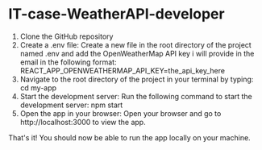 # IT-case-WeatherAPI-developer
1. Clone the GitHub repository
2. Create a .env file: Create a new file in the root directory of the project named .env and add the OpenWeatherMap API key i will provide in the email in the following format:
REACT_APP_OPENWEATHERMAP_API_KEY=the_api_key_here
3. Navigate to the root directory of the project in your terminal by typing:
  cd my-app
4. Start the development server: Run the following command to start the development server:
  npm start
5. Open the app in your browser: Open your browser and go to http://localhost:3000 to view the app.

That's it! You should now be able to run the app locally on your machine.
